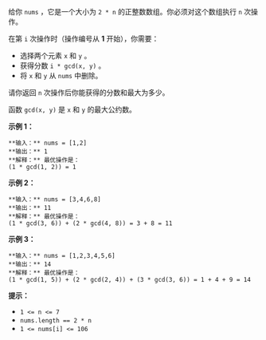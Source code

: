 给你 `nums` ，它是一个大小为 `2 * n` 的正整数数组。你必须对这个数组执行 `n` 次操作。

在第 `i` 次操作时（操作编号从 **1** 开始），你需要：

  * 选择两个元素 `x` 和 `y` 。
  * 获得分数 `i * gcd(x, y)` 。
  * 将 `x` 和 `y` 从 `nums` 中删除。

请你返回 `n` 次操作后你能获得的分数和最大为多少。

函数 `gcd(x, y)` 是 `x` 和 `y` 的最大公约数。

**示例 1：**

    
    
    **输入：** nums = [1,2]
    **输出：** 1
    **解释：** 最优操作是：
    (1 * gcd(1, 2)) = 1
    

**示例 2：**

    
    
    **输入：** nums = [3,4,6,8]
    **输出：** 11
    **解释：** 最优操作是：
    (1 * gcd(3, 6)) + (2 * gcd(4, 8)) = 3 + 8 = 11
    

**示例 3：**

    
    
    **输入：** nums = [1,2,3,4,5,6]
    **输出：** 14
    **解释：** 最优操作是：
    (1 * gcd(1, 5)) + (2 * gcd(2, 4)) + (3 * gcd(3, 6)) = 1 + 4 + 9 = 14
    

**提示：**

  * `1 <= n <= 7`
  * `nums.length == 2 * n`
  * `1 <= nums[i] <= 106`

